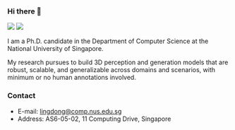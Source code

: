 ### Hi there 👋

[![](https://img.shields.io/badge/🌐%20%20%20Homepage-red??&style=flat-square)](https://ldkong.com/)
[![](https://img.shields.io/badge/Google%20Scholar-%234285F4.svg?&style=flat-square&logo=google-scholar&logoColor=white)](https://scholar.google.com/citations?user=-j1j7TkAAAAJ&hl=en)

I am a Ph.D. candidate in the Department of Computer Science at the National University of Singapore.

My research pursues to build 3D perception and generation models that are robust, scalable, and generalizable across domains and scenarios, with minimum or no human annotations involved.

### Contact
- E-mail: lingdong@comp.nus.edu.sg
- Address: AS6-05-02, 11 Computing Drive, Singapore

